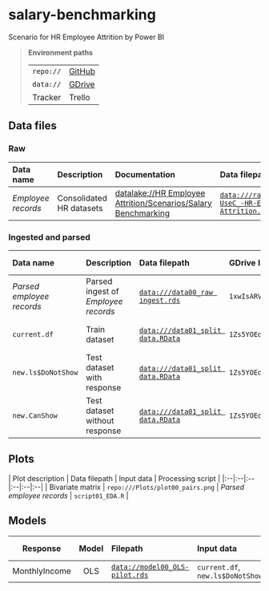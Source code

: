 # salary-benchmarking
Scenario for HR Employee Attrition by Power BI

> **Environment paths**
>
> | | |
> |--:|:--|
> | `repo://` | [GitHub](https://github.com/dataseer-carl/salary-benchmarking.git)
> | `data://` | [GDrive](https://drive.google.com/drive/folders/1PCSugzs0MUHa6sEpa8GM0UiPwTaImvUy?usp=sharing) |
> | Tracker | Trello |

## Data files

### Raw

| Data name | Description | Documentation | Data filepath | GDrive ID |
|:--|:--|:--|:--|:--|
| *Employee records* | Consolidated HR datasets | [datalake://HR Employee Attrition/Scenarios/Salary Benchmarking](https://github.com/dataseer-carl/dataseer-datalake/blob/master/IBM%20Watson/HR%20Employee%20Attrition/Scenarios/Salary%20Benchmarking/readme.md) | [`data:///raw/WA_Fn-UseC_-HR-Employee-Attrition.csv`](https://drive.google.com/file/d/1sxojpwo5KUzvF4JuR3fUUul27fsxWF1g/view) |`1sxojpwo5KUzvF4JuR3fUUul27fsxWF1g`|

### Ingested and parsed

| Data name | Description | Data filepath | GDrive ID | Input data | Processing script |
|:--|:--|:--|:--|:--|:--|
| *Parsed employee records* | Parsed ingest of *Employee records* | [`data:///data00_raw ingest.rds`](https://drive.google.com/open?id=1xwIsARVUV_vMBkP_L4uYSsKCOsQyMDeP) |`1xwIsARVUV_vMBkP_L4uYSsKCOsQyMDeP`| *Employee records* | `script00_data.R` |
| `current.df` | Train dataset | [`data:///data01_split data.RData`](https://drive.google.com/open?id=1Zs5YOEdOCemlcMMrwdDKl8qkHTfSZRL_) | `1Zs5YOEdOCemlcMMrwdDKl8qkHTfSZRL_` | *Parsed employee records* | `script01_EDA.R` |
| `new.ls$DoNotShow` | Test dataset with response | [`data:///data01_split data.RData`](https://drive.google.com/open?id=1Zs5YOEdOCemlcMMrwdDKl8qkHTfSZRL_) | `1Zs5YOEdOCemlcMMrwdDKl8qkHTfSZRL_` | *Parsed employee records* | `script01_EDA.R` |
| `new.CanShow` | Test dataset without response | [`data:///data01_split data.RData`](https://drive.google.com/open?id=1Zs5YOEdOCemlcMMrwdDKl8qkHTfSZRL_) | `1Zs5YOEdOCemlcMMrwdDKl8qkHTfSZRL_` | *Parsed employee records* | `script01_EDA.R` |


## Plots

| Plot description | Data filepath | Input data | Processing script |
|:--|:--|:--|:--|:--|:--|
| Bivariate matrix | `repo:///Plots/plot00_pairs.png` | *Parsed employee records* | `script01_EDA.R` |

## Models

| Response | Model | Filepath | Input data | Processing script | GDrive ID |
|:-:|:-:|:--|:--|:--|:-:|
| MonthlyIncome | OLS | [`data://model00_OLS-pilot.rds`](https://drive.google.com/open?id=1i5K67XPmtY1fYX2LG_gFjBU18VgELf2y) | `current.df`, `new.ls$DoNotShow` | `script02_OLS.R` | `1i5K67XPmtY1fYX2LG_gFjBU18VgELf2y` |
